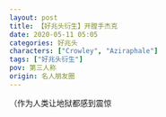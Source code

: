 ```yaml
---
layout: post
title: 【好兆头衍生】开膛手杰克
date: 2020-05-11 05:05
categories: 好兆头
characters: ["Crowley", "Aziraphale"]
tags: ["好兆头衍生"]
pov: 第三人称
origin: 名人朋友圈
---
```


（作为人类让地狱都感到震惊
